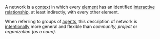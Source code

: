 A network is a [context](https://github.com/gcassel/Modular-Organization-Terminology/blob/master/terms/context.md) in which every [element](https://github.com/gcassel/Modular-Organization-Terminology/blob/master/terms/element.md) has an identified [interactive](https://github.com/gcassel/Modular-Organization-Terminology/blob/master/terms/interaction.md) [relationship](https://github.com/gcassel/Modular-Organization-Terminology/blob/master/terms/relationship.md), at least indirectly, with every other element. 

When referring to groups of [agents](https://github.com/gcassel/Modular-Organization-Terminology/blob/master/terms/agent.md), this description of network is [intentionally](https://github.com/gcassel/Modular-Organization-Terminology/blob/master/terms/intention.md) more general and flexible than *community, project* or *organization (as a noun)*.
